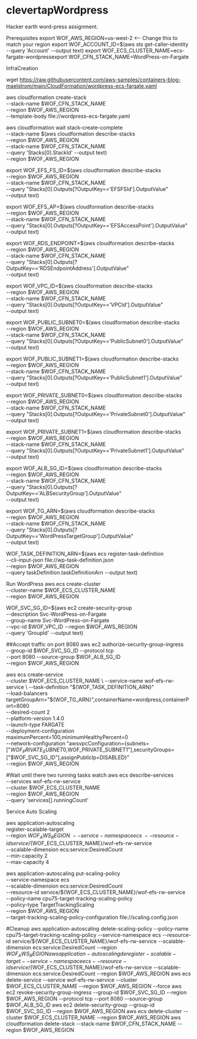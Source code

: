 # clevertapWordpress
Hacker earth word-press assignment.


Prerequisites
export WOF_AWS_REGION=us-west-2 <-- Change this to match your region
export WOF_ACCOUNT_ID=$(aws sts get-caller-identity --query 'Account' --output text)
export WOF_ECS_CLUSTER_NAME=ecs-fargate-wordpressexport WOF_CFN_STACK_NAME=WordPress-on-Fargate

InfraCreation

wget https://raw.githubusercontent.com/aws-samples/containers-blog-maelstrom/main/CloudFormation/wordpress-ecs-fargate.yaml

aws cloudformation create-stack \
  --stack-name $WOF_CFN_STACK_NAME \
  --region $WOF_AWS_REGION \
  --template-body file://wordpress-ecs-fargate.yaml
  
  
 aws cloudformation wait stack-create-complete \
  --stack-name $(aws cloudformation describe-stacks  \
    --region $WOF_AWS_REGION \
    --stack-name $WOF_CFN_STACK_NAME \
    --query 'Stacks[0].StackId' --output text) \
  --region $WOF_AWS_REGION
  
  
  export WOF_EFS_FS_ID=$(aws cloudformation describe-stacks  \
  --region $WOF_AWS_REGION \
  --stack-name $WOF_CFN_STACK_NAME \
  --query "Stacks[0].Outputs[?OutputKey=='EFSFSId'].OutputValue" \
  --output text)

export WOF_EFS_AP=$(aws cloudformation describe-stacks  \
  --region $WOF_AWS_REGION \
  --stack-name $WOF_CFN_STACK_NAME \
  --query "Stacks[0].Outputs[?OutputKey=='EFSAccessPoint'].OutputValue" \
  --output text)
  
export WOF_RDS_ENDPOINT=$(aws cloudformation describe-stacks  \
  --region $WOF_AWS_REGION \
  --stack-name $WOF_CFN_STACK_NAME \
  --query "Stacks[0].Outputs[?OutputKey=='RDSEndpointAddress'].OutputValue" \
  --output text)
  
 export WOF_VPC_ID=$(aws cloudformation describe-stacks  \
  --region $WOF_AWS_REGION \
  --stack-name $WOF_CFN_STACK_NAME \
  --query "Stacks[0].Outputs[?OutputKey=='VPCId'].OutputValue" \
  --output text)
  
export WOF_PUBLIC_SUBNET0=$(aws cloudformation describe-stacks  \
  --region $WOF_AWS_REGION \
  --stack-name $WOF_CFN_STACK_NAME \
  --query "Stacks[0].Outputs[?OutputKey=='PublicSubnet0'].OutputValue" \
  --output text)
  
export WOF_PUBLIC_SUBNET1=$(aws cloudformation describe-stacks  \
  --region $WOF_AWS_REGION \
  --stack-name $WOF_CFN_STACK_NAME \
  --query "Stacks[0].Outputs[?OutputKey=='PublicSubnet1'].OutputValue" \
  --output text)
  
export WOF_PRIVATE_SUBNET0=$(aws cloudformation describe-stacks  \
  --region $WOF_AWS_REGION \
  --stack-name $WOF_CFN_STACK_NAME \
  --query "Stacks[0].Outputs[?OutputKey=='PrivateSubnet0'].OutputValue" \
  --output text)

export WOF_PRIVATE_SUBNET1=$(aws cloudformation describe-stacks  \
  --region $WOF_AWS_REGION \
  --stack-name $WOF_CFN_STACK_NAME \
  --query "Stacks[0].Outputs[?OutputKey=='PrivateSubnet1'].OutputValue" \
  --output text)
  
export WOF_ALB_SG_ID=$(aws cloudformation describe-stacks  \
  --region $WOF_AWS_REGION \
  --stack-name $WOF_CFN_STACK_NAME \
  --query "Stacks[0].Outputs[?OutputKey=='ALBSecurityGroup'].OutputValue" \
  --output text)
  
export WOF_TG_ARN=$(aws cloudformation describe-stacks  \
  --region $WOF_AWS_REGION \
  --stack-name $WOF_CFN_STACK_NAME \
  --query "Stacks[0].Outputs[?OutputKey=='WordPressTargetGroup'].OutputValue" \
  --output text)
  
  
  
  WOF_TASK_DEFINITION_ARN=$(aws ecs register-task-definition \
--cli-input-json file://wp-task-definition.json \
--region $WOF_AWS_REGION \
--query taskDefinition.taskDefinitionArn --output text) 


Run WordPress
aws ecs create-cluster \
  --cluster-name $WOF_ECS_CLUSTER_NAME \
  --region $WOF_AWS_REGION
  
  
  WOF_SVC_SG_ID=$(aws ec2 create-security-group \
  --description Svc-WordPress-on-Fargate \
  --group-name Svc-WordPress-on-Fargate \
  --vpc-id $WOF_VPC_ID --region $WOF_AWS_REGION \
  --query 'GroupId' --output text)

##Accept traffic on port 8080
aws ec2 authorize-security-group-ingress \
  --group-id $WOF_SVC_SG_ID --protocol tcp \
  --port 8080 --source-group $WOF_ALB_SG_ID \
  --region $WOF_AWS_REGION
  
  
  aws ecs create-service \
  --cluster $WOF_ECS_CLUSTER_NAME \
  --service-name wof-efs-rw-service \
  --task-definition "${WOF_TASK_DEFINITION_ARN}" \
  --load-balancers targetGroupArn="${WOF_TG_ARN}",containerName=wordpress,containerPort=8080 \
  --desired-count 2 \
  --platform-version 1.4.0 \
  --launch-type FARGATE \
  --deployment-configuration maximumPercent=100,minimumHealthyPercent=0 \
  --network-configuration "awsvpcConfiguration={subnets=["$WOF_PRIVATE_SUBNET0,$WOF_PRIVATE_SUBNET1"],securityGroups=["$WOF_SVC_SG_ID"],assignPublicIp=DISABLED}"\
  --region $WOF_AWS_REGION
  
#Wait until there two running tasks
watch aws ecs describe-services \
  --services wof-efs-rw-service \
  --cluster $WOF_ECS_CLUSTER_NAME \
  --region $WOF_AWS_REGION \
  --query 'services[].runningCount' 
  
  Service Auto Scaling

aws application-autoscaling \
  register-scalable-target \
  --region $WOF_AWS_REGION \
  --service-namespace ecs \
  --resource-id service/${WOF_ECS_CLUSTER_NAME}/wof-efs-rw-service \
  --scalable-dimension ecs:service:DesiredCount \
  --min-capacity 2 \
  --max-capacity 4
  
aws application-autoscaling put-scaling-policy \
  --service-namespace ecs \
  --scalable-dimension ecs:service:DesiredCount \
  --resource-id service/${WOF_ECS_CLUSTER_NAME}/wof-efs-rw-service \
  --policy-name cpu75-target-tracking-scaling-policy \
  --policy-type TargetTrackingScaling \
  --region $WOF_AWS_REGION \
  --target-tracking-scaling-policy-configuration file://scaling.config.json 
  
  
  
 #Cleanup
aws application-autoscaling delete-scaling-policy --policy-name cpu75-target-tracking-scaling-policy --service-namespace ecs --resource-id service/${WOF_ECS_CLUSTER_NAME}/wof-efs-rw-service  --scalable-dimension ecs:service:DesiredCount --region $WOF_AWS_REGION 
aws application-autoscaling deregister-scalable-target --service-namespace ecs --resource-id service/${WOF_ECS_CLUSTER_NAME}/wof-efs-rw-service  --scalable-dimension ecs:service:DesiredCount --region $WOF_AWS_REGION
aws ecs delete-service --service wof-efs-rw-service --cluster $WOF_ECS_CLUSTER_NAME --region $WOF_AWS_REGION --force 
aws ec2 revoke-security-group-ingress --group-id $WOF_SVC_SG_ID --region $WOF_AWS_REGION --protocol tcp --port 8080 --source-group $WOF_ALB_SG_ID 
aws ec2 delete-security-group --group-id $WOF_SVC_SG_ID --region $WOF_AWS_REGION 
aws ecs delete-cluster --cluster $WOF_ECS_CLUSTER_NAME --region $WOF_AWS_REGION
aws cloudformation delete-stack --stack-name $WOF_CFN_STACK_NAME --region $WOF_AWS_REGION
